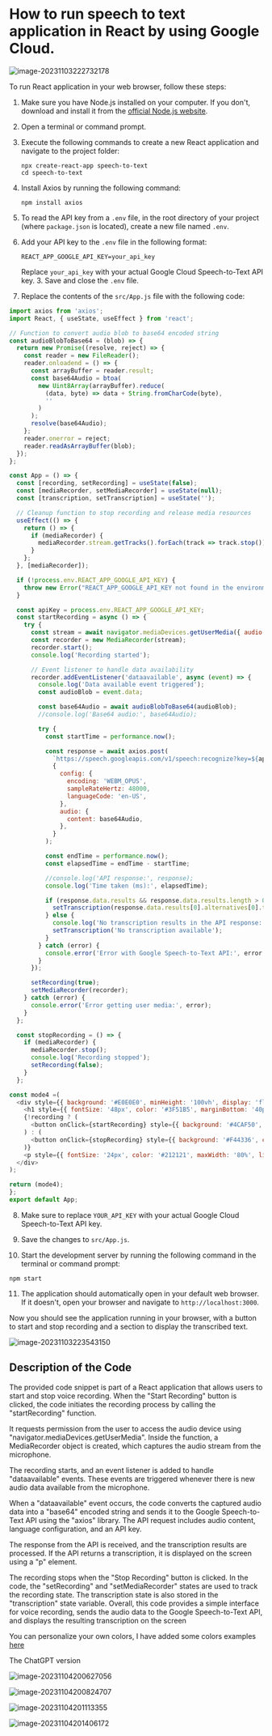 # How to run speech to text application in React by using Google Cloud.

![image-20231103222732178](assets/images/posts/README/image-20231103222732178.png)



To run  React application in your web browser, follow these steps:

1. Make sure you have Node.js installed on your computer. If you don't, download and install it from the [official Node.js website](https://nodejs.org/).

2. Open a terminal or command prompt.

3. Execute the following commands to create a new React application and navigate to the project folder:
   ```
   npx create-react-app speech-to-text
   cd speech-to-text
   ```

4. Install Axios by running the following command:
   ```
   npm install axios
   ```

5. To read the API key from a `.env` file,  in the root directory of your project (where `package.json` is located), create a new file named `.env`.

6. Add your API key to the `.env` file in the following format:

   ```
   REACT_APP_GOOGLE_API_KEY=your_api_key   
   ```

   

   Replace `your_api_key` with your actual Google Cloud Speech-to-Text API key. 3. Save and close the `.env` file.

   

7. Replace the contents of the `src/App.js` file with the following code:

```javascript
import axios from 'axios';
import React, { useState, useEffect } from 'react';

// Function to convert audio blob to base64 encoded string
const audioBlobToBase64 = (blob) => {
  return new Promise((resolve, reject) => {
    const reader = new FileReader();
    reader.onloadend = () => {
      const arrayBuffer = reader.result;
      const base64Audio = btoa(
        new Uint8Array(arrayBuffer).reduce(
          (data, byte) => data + String.fromCharCode(byte),
          ''
        )
      );
      resolve(base64Audio);
    };
    reader.onerror = reject;
    reader.readAsArrayBuffer(blob);
  });
};

const App = () => {
  const [recording, setRecording] = useState(false);
  const [mediaRecorder, setMediaRecorder] = useState(null);
  const [transcription, setTranscription] = useState('');

  // Cleanup function to stop recording and release media resources
  useEffect(() => {
    return () => {
      if (mediaRecorder) {
        mediaRecorder.stream.getTracks().forEach(track => track.stop());
      }
    };
  }, [mediaRecorder]);

  if (!process.env.REACT_APP_GOOGLE_API_KEY) {
    throw new Error("REACT_APP_GOOGLE_API_KEY not found in the environment");
  }

  const apiKey = process.env.REACT_APP_GOOGLE_API_KEY;
  const startRecording = async () => {
    try {
      const stream = await navigator.mediaDevices.getUserMedia({ audio: true });
      const recorder = new MediaRecorder(stream);
      recorder.start();
      console.log('Recording started');

      // Event listener to handle data availability
      recorder.addEventListener('dataavailable', async (event) => {
        console.log('Data available event triggered');
        const audioBlob = event.data;

        const base64Audio = await audioBlobToBase64(audioBlob);
        //console.log('Base64 audio:', base64Audio);

        try {
          const startTime = performance.now();

          const response = await axios.post(
            `https://speech.googleapis.com/v1/speech:recognize?key=${apiKey}`,
            {
              config: {
                encoding: 'WEBM_OPUS',
                sampleRateHertz: 48000,
                languageCode: 'en-US',
              },
              audio: {
                content: base64Audio,
              },
            }
          );

          const endTime = performance.now();
          const elapsedTime = endTime - startTime;

          //console.log('API response:', response);
          console.log('Time taken (ms):', elapsedTime);

          if (response.data.results && response.data.results.length > 0) {
            setTranscription(response.data.results[0].alternatives[0].transcript);
          } else {
            console.log('No transcription results in the API response:', response.data);
            setTranscription('No transcription available');
          }
        } catch (error) {
          console.error('Error with Google Speech-to-Text API:', error.response.data);
        }
      });

      setRecording(true);
      setMediaRecorder(recorder);
    } catch (error) {
      console.error('Error getting user media:', error);
    }
  };

  const stopRecording = () => {
    if (mediaRecorder) {
      mediaRecorder.stop();
      console.log('Recording stopped');
      setRecording(false);
    }
  };

const mode4 =(
  <div style={{ background: '#E0E0E0', minHeight: '100vh', display: 'flex', flexDirection: 'column', justifyContent: 'center', alignItems: 'center', fontFamily: 'Roboto, sans-serif' }}>
    <h1 style={{ fontSize: '48px', color: '#3F51B5', marginBottom: '40px' }}>Speech to Text</h1>
    {!recording ? (
      <button onClick={startRecording} style={{ background: '#4CAF50', color: 'white', fontSize: '24px', padding: '10px 20px', borderRadius: '5px', border: 'none', cursor: 'pointer', marginBottom: '20px', boxShadow: '0 3px 5px rgba(0,0,0,0.3)' }}>Start Recording</button>
    ) : (
      <button onClick={stopRecording} style={{ background: '#F44336', color: 'white', fontSize: '24px', padding: '10px 20px', borderRadius: '5px', border: 'none', cursor: 'pointer', marginBottom: '20px', boxShadow: '0 3px 5px rgba(0,0,0,0.3)' }}>Stop Recording</button>
    )}
    <p style={{ fontSize: '24px', color: '#212121', maxWidth: '80%', lineHeight: '1.5', textAlign: 'left', background: 'white', padding: '20px', borderRadius: '5px', boxShadow: '0 1px 3px rgba(0,0,0,0.2)' }}>Transcription: {transcription}</p>
  </div>
);

return (mode4);
};
export default App;
```




8. Make sure to replace `YOUR_API_KEY` with your actual Google Cloud Speech-to-Text API key.

9. Save the changes to `src/App.js`.

10. Start the development server by running the following command in the terminal or command prompt:

   ```
   npm start
   ```
11. The application should automatically open in your default web browser. If it doesn't, open your browser and navigate to `http://localhost:3000`.

Now you should see the application running in your browser, with a button to start and stop recording and a section to display the transcribed text.



![image-20231103223543150](assets/images/posts/README/image-20231103223543150.png)

## Description of the Code

The provided code snippet is part of a React application that allows users to start and stop voice recording. When the "Start Recording" button is clicked, the code initiates the recording process by calling the "startRecording" function. 

It requests permission from the user to access the audio device using "navigator.mediaDevices.getUserMedia". Inside the function, a MediaRecorder object is created, which captures the audio stream from the microphone. 

The recording starts, and an event listener is added to handle "dataavailable" events. These events are triggered whenever there is new audio data available from the microphone. 

When a "dataavailable" event occurs, the code converts the captured audio data into a "base64" encoded string and sends it to the Google Speech-to-Text API using the "axios" library. The API request includes audio content, language configuration, and an API key.

 The response from the API is received, and the transcription results are processed. If the API returns a transcription, it is displayed on the screen using a "p" element. 

The recording stops when the "Stop Recording" button is clicked. In the code, the "setRecording" and "setMediaRecorder" states are used to track the recording state. The transcription state is also stored in the "transcription" state variable. Overall, this code provides a simple interface for voice recording, sends the audio data to the Google Speech-to-Text API, and displays the resulting transcription on the screen

You can personalize your own colors, I have added some colors examples [here](./templates.md)



The ChatGPT version 

![image-20231104200627056](assets/images/posts/README/image-20231104200627056.png)

![image-20231104200824707](assets/images/posts/README/image-20231104200824707.png)

![image-20231104201113355](assets/images/posts/README/image-20231104201113355.png)

![image-20231104201406172](assets/images/posts/README/image-20231104201406172.png)
